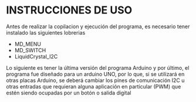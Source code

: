 # INSTRUCCIONES DE USO

Antes de realizar la copilacion y ejecución del programa, es necesario tener instalado las siguientes lobrerias
-	MD_MENU
-	MD_SWITCH
-	LiquidCrystal_I2C

Lo siguiente es tener la última versión del programa Arduino y por último, el programa fue diseñado para un arduino UNO, por lo que, si se utilizará en otras placas Arduino, se deberá cambiar los pines de comunicación  I2C u otras entradas que requieran alguna aplicación en particular (PWM) que estén siendo ocupadas por un botón o salida digital 

